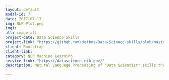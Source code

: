 ```yaml
---
layout: default
modal-id: 7
date: 2017-07-17
img: NLP Plot.png
img1:
alt: image-alt
project-date: Data Science Skills
project-link: "https://github.com/datbos/Data-Science-skills/blob/master/Indeed%20data%20science.ipynb"
client: Bootstrap
client-link: 
category: NLP Machine Learning
service-link: "https://datascience.nih.gov/"
description: Natural Language Processing of "Data Scientist" skills through data mining of Data Scientist job postings for machine learning skill terms instance counting. Skill terms are mined, sorted and plotted according total number of instances skill terms appears in all postings and adjusted for multiple instances in a single post.

---
```


